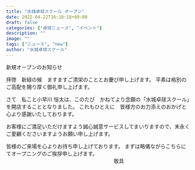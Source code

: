 ```yaml
---
title: "水城卓球スクール オープン"
date: 2022-04-22T16:18:18+09:00
draft: false
categories: ["卓球ニュース", "イベント"]
description: ""
image: ""
tags: ["ニュース", "new"]
author: "水城卓球スクール"
---
```


新規オープンのお知らせ

拝啓　新緑の候　ますますご清栄のこととお慶び申し上げます。
平素は格別のご高配を賜り厚く御礼申し上げます。

さて　私こと小早川 恒太は、このたび　かねてより念願の「水城卓球スクール」を開店することとなりました。
これもひとえに　皆様方のお力添えのおかげと心より感謝いたしております。

お客様にご満足いただけますよう誠心誠意サービスしてまいりますので、末永くご愛顧くださいますようお願い申し上げます。

皆様のご来場を心よりお待ち申し上げております。
まずは略儀ながらこちらにてオープニングのご挨拶申し上げます。
　　　　　　　　　　　　　　　　　　　　　敬具
